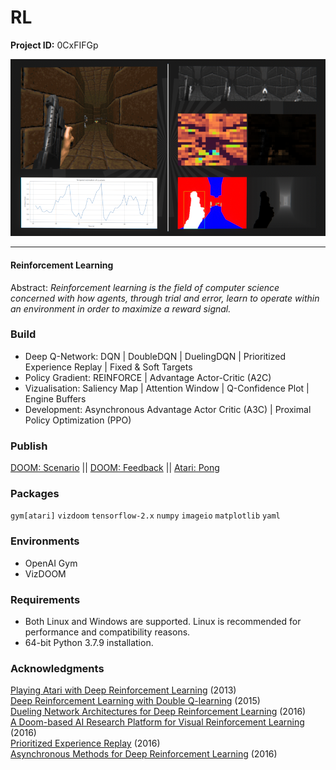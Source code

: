 # RL

**Project ID:** 0CxFIFGp

<p align="center">
  <img src="https://github.com/epochlab/rl/blob/main/sample.png">
</p>

--------------------------------------------------------------------

#### Reinforcement Learning
Abstract: *Reinforcement learning is the field of computer science concerned with how agents, through trial and error, learn to operate within an environment in order to maximize a reward signal.*

### Build
- Deep Q-Network: DQN | DoubleDQN | DuelingDQN | Prioritized Experience Replay | Fixed & Soft Targets
- Policy Gradient: REINFORCE | Advantage Actor-Critic (A2C)
- Vizualisation: Saliency Map | Attention Window | Q-Confidence Plot | Engine Buffers
- Development: Asynchronous Advantage Actor Critic (A3C) | Proximal Policy Optimization (PPO)

### Publish
[DOOM: Scenario](https://vimeo.com/649753590) || [DOOM: Feedback](https://vimeo.com/649624495) || [Atari: Pong](https://vimeo.com/649229501)

### Packages
`gym[atari]` `vizdoom` `tensorflow-2.x` `numpy` `imageio` `matplotlib` `yaml`

### Environments
- OpenAI Gym
- VizDOOM

### Requirements
- Both Linux and Windows are supported. Linux is recommended for performance and compatibility reasons.
- 64-bit Python 3.7.9 installation.

### Acknowledgments
[Playing Atari with Deep Reinforcement Learning](https://arxiv.org/pdf/1312.5602v1.pdf) (2013)<br />
[Deep Reinforcement Learning with Double Q-learning](https://arxiv.org/pdf/1509.06461.pdf) (2015)<br />
[Dueling Network Architectures for Deep Reinforcement Learning](https://arxiv.org/pdf/1511.06581.pdf) (2016)<br />
[A Doom-based AI Research Platform for Visual Reinforcement Learning](https://arxiv.org/pdf/1605.02097.pdf) (2016)<br />
[Prioritized Experience Replay](https://arxiv.org/pdf/1511.05952.pdf) (2016)<br />
[Asynchronous Methods for Deep Reinforcement Learning](https://arxiv.org/pdf/1602.01783.pdf) (2016)

